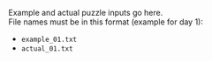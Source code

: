 Example and actual puzzle inputs go here.  
File names must be in this format (example for day 1):
- `example_01.txt`
- `actual_01.txt`
